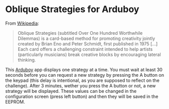 # Oblique Strategies for Arduboy

From [Wikipedia](https://en.wikipedia.org/wiki/Oblique_Strategies):

> Oblique Strategies (subtitled Over One Hundred Worthwhile Dilemmas) is a card-based method for promoting creativity jointly created by Brian Eno and Peter Schmidt, first published in 1975 […] Each card offers a challenging constraint intended to help artists (particularly musicians) break creative blocks by encouraging lateral thinking.

This [Arduboy](https://arduboy.com) app displays one strategy at a time. You must wait at least 30 seconds before you can request a new strategy by pressing the A button on the keypad (this delay is intentional, as you are supposed to reflect on the challenge). After 3 minutes, wether you press the A button or not, a new strategy will be displayed. These values can be changed in the configuration screen (press left button) and then they will be saved in the EEPROM.